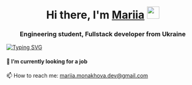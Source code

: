 <h1 align="center">Hi there, I'm <a href="https://dreamy-alpaca-e3e371.netlify.app/" target="_blank">Mariia</a> 
<img src="https://github.com/blackcater/blackcater/raw/main/images/Hi.gif" height="32"/></h1>
<h3 align="center">Engineering student, Fullstack developer from Ukraine</h3>
<a href="https://git.io/typing-svg" align="center">
  <img src="https://readme-typing-svg.herokuapp.com?color=%2336BCF7&lines=Fullstack+developer+from+Ukraine" alt="Typing SVG">
</a>


<h4>🔭 I’m currently looking for a job</h4> 
<p>📫 How to reach me: <a href="mailto:mariia.monakhova.dev@gmail.com">mariia.monakhova.dev@gmail.com</a></p>  
